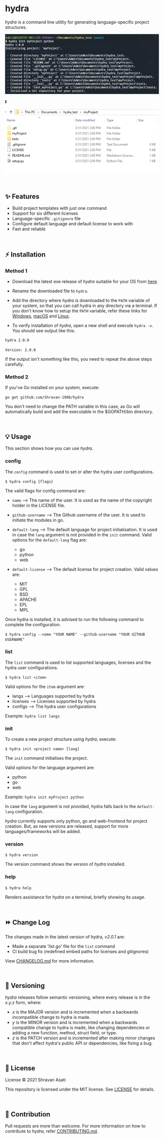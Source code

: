 # hydra
*hydra* is a command line utility for generating language-specific project structures.

![python-init](assets/python_init.PNG)

⏬

![python-dir](assets/python_dir.PNG)

<br>

## ✨ Features

- Build project templates with just one command
- Support for six different licenses
- Language-specific `.gitignore` file
- Configure default language and default license to work with
- Fast and reliable

<br>

## ⚡️ Installation
### Method 1
- Download the latest exe release of *hydra* suitable for your OS from [here](https://github.com/Shravan-1908/hydra/releases/latest).

- Rename the downloaded file to `hydra`.

- Add the directory where *hydra* is downloaded to the `PATH` variable of your system, so that you can call hydra in any directory via a terminal. If you don't know how to setup the `PATH` variable, refer these links for [Windows](https://helpdeskgeek.com/windows-10/add-windows-path-environment-variable/), [macOS](https://phoenixnap.com/kb/set-environment-variable-mac) and [Linux](https://opensource.com/article/17/6/set-path-linux).

- To verify installation of *hydra*, open a new shell and execute `hydra -v`. You should see output like this:
```
hydra 2.0.0

Version: 2.0.0
```
If the output isn't something like this, you need to repeat the above steps carefully.


### Method 2
If you've Go installed on your system, execute:

`go get github.com/Shravan-1908/hydra`

You don't need to change the PATH variable in this case, as Go will automatically build and add the executable in the $GOPATH/bin directory.

<br>

## 💡 Usage
This section shows how you can use *hydra*.

### config
The `config` command is used to set or alter the hydra user configurations.

`$ hydra config {flags}`

The valid flags for config command are:
- `name` --> The name of the user.
It is used as the name of the copyright holder in the LICENSE file.

- `github-username` --> The Github username of the user.
It is used to initiate the modules in go.

- `default-lang` --> The default language for project initialisation. It is used in case the `lang` argument is not provided in the `init` command. Valid options for the `default-lang` flag are:
    * go
    * python
    * web

- `default-license` --> The default license for project creation. Valid values are:
    * MIT
    * GPL
    * BSD
    * APACHE
    * EPL
    * MPL

Once hydra is installed, it is advised to run the following command to complete the configuration.

`$ hydra config --name "YOUR NAME" --github-username "YOUR GITHUB USERNAME"`


### list
The `list` command is used to list supported languages, licenses and the hydra user configurations.

`$ hydra list <item>`

Valid options for the `item` argument are:
- langs --> Languages supported by hydra
- licenses --> Licenses supported by hydra
- configs --> The hydra user configurations

Example: `hydra list langs`

### init
To create a new project structure using *hydra*,
execute:

`$ hydra init <project name> [lang]`

The `init` command initialises the project.


Valid options for the language argument are:
- python
- go
- web

Example: `hydra init myProject python`

In case the `lang` argument is not provided, hydra falls back to the `default-lang` configuration.

*hydra* currently supports only python, go and web-frontend for project creation. But, as new versions are released, support for more languages/frameworks will be added.


### version
`$ hydra version`

The version command shows the version of *hydra* installed.

### help
`$ hydra help`

Renders assistance for *hydra* on a terminal, briefly showing its usage.

<br>

## ⏩ Change Log
The changes made in the latest version of hydra, *v2.0.1* are:

- Made a separate 'list.go' file for the `list` command
- CI build bug fix (redefined embed paths for licenses and gitignores)

View [CHANGELOG.md](CHANGELOG.md) for more information.

<br>

## 🔖 Versioning
*hydra* releases follow semantic versioning, where every release is in the *x.y.z* form, where:
- *x* is the MAJOR version and is incremented when a backwards incompatible change to hydra is made.
- *y* is the MINOR version and is incremented when a backwards compatible change to hydra is made, like changing dependencies or adding a new function, method, struct field, or type.
- *z* is the PATCH version and is incremented after making minor changes that don't affect hydra's public API or dependencies, like fixing a bug.

<br>

## 📄 License
License
© 2021 Shravan Asati

This repository is licensed under the MIT license. See [LICENSE](LICENSE) for details.

<br>

## 👥 Contribution
Pull requests are more than welcome. For more information on how to contribute to *hydra*, refer [CONTRIBUTING.md](CONTRIBUTING.md).
